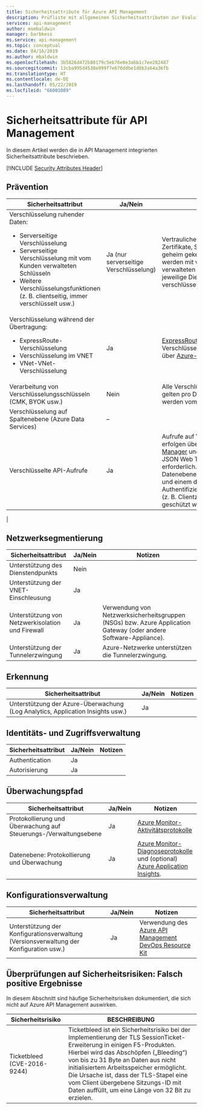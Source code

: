 ```yaml
---
title: Sicherheitsattribute für Azure API Management
description: Prüfliste mit allgemeinen Sicherheitsattributen zur Evaluierung von API Management
services: api-management
author: msmbaldwin
manager: barbkess
ms.service: api-management
ms.topic: conceptual
ms.date: 04/16/2019
ms.author: mbaldwin
ms.openlocfilehash: 3b5826d472b80179c5eb76e0e3a6b1c7ee282487
ms.sourcegitcommit: 13cba995d4538e099f7e670ddbe1d8b3a64a36fb
ms.translationtype: HT
ms.contentlocale: de-DE
ms.lasthandoff: 05/22/2019
ms.locfileid: "66001089"
---
```

# <a name="security-attributes-for-api-management"></a>Sicherheitsattribute für API Management

In diesem Artikel werden die in API Management integrierten Sicherheitsattribute beschrieben.

[!INCLUDE [Security Attributes Header](../../includes/security-attributes-header.md)]

## <a name="preventative"></a>Prävention

| Sicherheitsattribut | Ja/Nein | Notizen |
|---|---|--|
| Verschlüsselung ruhender Daten:<ul><li>Serverseitige Verschlüsselung</li><li>Serverseitige Verschlüsselung mit vom Kunden verwalteten Schlüsseln</li><li>Weitere Verschlüsselungsfunktionen (z. B. clientseitig, immer verschlüsselt usw.)</ul>| Ja (nur serverseitige Verschlüsselung) | Vertrauliche Daten, z. B. Zertifikate, Schlüssel und als geheim gekennzeichnete Werte, werden mit vom Dienst verwalteten Schlüsseln für die jeweilige Dienstinstanz verschlüsselt. |
| Verschlüsselung während der Übertragung:<ul><li>ExpressRoute-Verschlüsselung</li><li>Verschlüsselung im VNET</li><li>VNet-VNet-Verschlüsselung</ul>| Ja | [ExpressRoute](../expressroute/index.yml)- und VNET-Verschlüsselungen erfolgen über [Azure-Netzwerke](../virtual-network/index.yml). |
| Verarbeitung von Verschlüsselungsschlüsseln (CMK, BYOK usw.)| Nein | Alle Verschlüsselungsschlüssel gelten pro Dienstinstanz und werden vom Dienst verwaltet. |
| Verschlüsselung auf Spaltenebene (Azure Data Services)| – | |
| Verschlüsselte API-Aufrufe| Ja | Aufrufe auf Verwaltungsebene erfolgen über [Azure Resource Manager](../azure-resource-manager/index.yml) und TLS. Ein gültiges JSON Web Token (JWT) ist erforderlich.  Aufrufe auf Datenebene können mit TLS und einem der unterstützten Authentifizierungsmechanismen (z. B. Clientzertifikat oder JWT) geschützt werden.
 |

## <a name="network-segmentation"></a>Netzwerksegmentierung

| Sicherheitsattribut | Ja/Nein | Notizen |
|---|---|--|
| Unterstützung des Dienstendpunkts| Nein | |
| Unterstützung der VNET-Einschleusung| Ja | |
| Unterstützung von Netzwerkisolation und Firewall| Ja | Verwendung von Netzwerksicherheitsgruppen (NSGs) bzw. Azure Application Gateway (oder andere Software-Appliance). |
| Unterstützung der Tunnelerzwingung| Ja | Azure-Netzwerke unterstützen die Tunnelerzwingung. |

## <a name="detection"></a>Erkennung

| Sicherheitsattribut | Ja/Nein | Notizen|
|---|---|--|
| Unterstützung der Azure-Überwachung (Log Analytics, Application Insights usw.)| Ja | |

## <a name="identity-and-access-management"></a>Identitäts- und Zugriffsverwaltung

| Sicherheitsattribut | Ja/Nein | Notizen|
|---|---|--|
| Authentication| Ja | |
| Autorisierung| Ja | |


## <a name="audit-trail"></a>Überwachungspfad

| Sicherheitsattribut | Ja/Nein | Notizen|
|---|---|--|
| Protokollierung und Überwachung auf Steuerungs-/Verwaltungsebene| Ja | [Azure Monitor-Aktivitätsprotokolle](../azure-monitor/platform/activity-logs-overview.md) |
| Datenebene: Protokollierung und Überwachung| Ja | [Azure Monitor-Diagnoseprotokolle](../azure-monitor/platform/diagnostic-logs-overview.md) und (optional) [Azure Application Insights](../azure-monitor/app/app-insights-overview.md).  |

## <a name="configuration-management"></a>Konfigurationsverwaltung

| Sicherheitsattribut | Ja/Nein | Notizen|
|---|---|--|
| Unterstützung der Konfigurationsverwaltung (Versionsverwaltung der Konfiguration usw.)| Ja | Verwendung des [Azure API Management DevOps Resource Kit](https://aka.ms/apimdevops) |

## <a name="vulnerability-scans-false-positives"></a>Überprüfungen auf Sicherheitsrisiken: Falsch positive Ergebnisse

In diesem Abschnitt sind häufige Sicherheitsrisiken dokumentiert, die sich nicht auf Azure API Management auswirken.

| Sicherheitsrisiko               | BESCHREIBUNG                                                                                                                                                                                                                                                                                                               |
|-----------------------------|---------------------------------------------------------------------------------------------------------------------------------------------------------------------------------------------------------------------------------------------------------------------------------------------------------------------------|
| Ticketbleed (CVE-2016-9244) | Ticketbleed ist ein Sicherheitsrisiko bei der Implementierung der TLS SessionTicket-Erweiterung in einigen F5-Produkten. Hierbei wird das Abschöpfen („Bleeding“) von bis zu 31 Byte an Daten aus nicht initialisiertem Arbeitsspeicher ermöglicht. Die Ursache ist, dass der TLS-Stapel eine vom Client übergebene Sitzungs-ID mit Daten auffüllt, um eine Länge von 32 Bit zu erzielen. |
